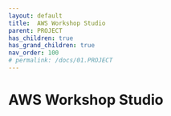 ```yaml
---
layout: default
title:  AWS Workshop Studio
parent: PROJECT
has_children: true
has_grand_children: true
nav_order: 100
# permalink: /docs/01.PROJECT
---
```

# AWS Workshop Studio  
